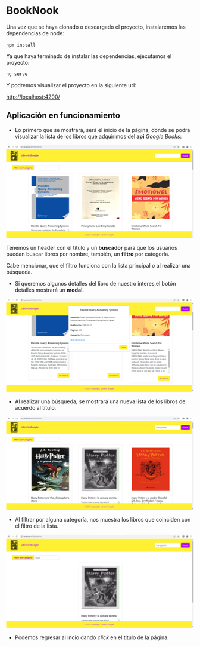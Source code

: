 # BookNook
 
Una vez que se haya clonado o descargado el proyecto, instalaremos las dependencias de node:

```
npm install
```

Ya que haya terminado de instalar las dependencias, ejecutamos el proyecto:

```
ng serve
```

Y podremos visualizar el proyecto en la siguiente url:

[http://localhost:4200/](http://localhost:4200/)

## Aplicación en funcionamiento

- Lo primero que se mostrará, será el inicio de la página, donde se podra visualizar la lista de los libros que adquirimos del **api** *Google Books*:

![](/src/assets/images-git/inicio.png)

Tenemos un header con el titulo y un **buscador** para que los usuarios puedan buscar libros por nombre, también, un **filtro** por categoría.

Cabe mencionar, que el filtro funciona con la lista principal o al realizar una búsqueda.

- Si queremos algunos detalles del libro de nuestro interes,el botón detalles mostrará un **modal**.

![](/src/assets/images-git/modal.png)

- Al realizar una búsqueda, se mostrará una nueva lista de los libros de acuerdo al titulo.

![](/src/assets/images-git/busqueda.png)

- Al filtrar por alguna categoría, nos muestra los libros que coinciden con el filtro de la lista.

![](/src/assets/images-git/filtro.png)

- Podemos regresar al incio dando *click* en el titulo de la página.